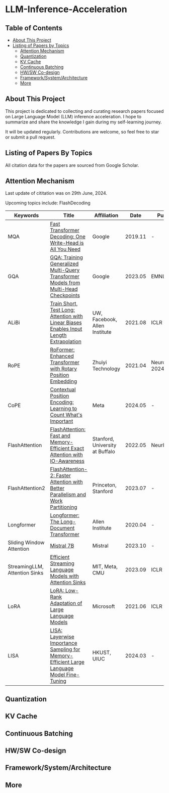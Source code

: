 # LLM-Inference-Acceleration

## Table of Contents

 - [About This Project](#about-this-project)
 - [Listing of Papers by Topics](#listing-of-papers-by-topics)
   - [Attention Mechanism](#attention-mechanism)
   - [Quantization](#quantization)
   - [KV Cache](#kv-cache)
   - [Continuous Batching](#continuous-batching)
   - [HW/SW Co-design](#hwsw-co-design)
   - [Framework/System/Architecture](#frameworksystemarchitecture)
   - [More](#more)

## About This Project
This project is dedicated to collecting and curating research papers focused on Large Language Model (LLM) inference acceleration. I hope to summarize and share the knowledge I gain during my self-learning journey.

It will be updated regularly. Contributions are welcome, so feel free to star or submit a pull request.

## Listing of Papers By Topics
All citation data for the papers are sourced from Google Scholar.

## Attention Mechanism
Last update of cititation was on 29th June, 2024.

Upcoming topics include: FlashDecoding

Keywords | Title | Affiliation | Date | Publication | Cititaion
|---|---|---|---|---|---
|MQA|[Fast Transformer Decoding: One Write-Head is All You Need](https://arxiv.org/abs/1911.02150v1)|Google|2019.11|-|176
|GQA|[GQA: Training Generalized Multi-Query Transformer Models from Multi-Head Checkpoints](https://arxiv.org/abs/2305.13245)|Google|2023.05|EMNLP 2023|174
|ALiBi|[Train Short, Test Long: Attention with Linear Biases Enables Input Length Extrapolation](https://arxiv.org/abs/2108.12409)|UW, Facebook, Allen Institute|2021.08|ICLR 2022|416
|RoPE|[RoFormer: Enhanced Transformer with Rotary Position Embedding](https://arxiv.org/abs/2104.09864)|Zhuiyi Technology|2021.04|Neurocomputing 2024|937
|CoPE|[Contextual Position Encoding: Learning to Count What's Important](https://arxiv.org/abs/2405.18719)|Meta|2024.05|-|2
|FlashAttention|[FlashAttention: Fast and Memory-Efficient Exact Attention with IO-Awareness](https://arxiv.org/abs/2205.14135)|Stanford, University at Buffalo|2022.05|NeurIPS 2022|915
|FlashAttention2|[FlashAttention-2: Faster Attention with Better Parallelism and Work Partitioning](https://arxiv.org/abs/2307.08691)|Princeton, Stanford|2023.07|-|281
|Longformer|[Longformer: The Long-Document Transformer](https://arxiv.org/abs/2004.05150)|Allen Institute|2020.04|-|3605
|Sliding Window Attention|[Mistral 7B](https://arxiv.org/abs/2310.06825)|Mistral|2023.10|-|313
|StreamingLLM, Attention Sinks|[Efficient Streaming Language Models with Attention Sinks](https://arxiv.org/abs/2309.17453)|MIT, Meta, CMU|2023.09|ICLR 2024|146
|LoRA|[LoRA: Low-Rank Adaptation of Large Language Models](https://arxiv.org/abs/2106.09685)|Microsoft|2021.06|ICLR 2022|4818
|LISA|[LISA: Layerwise Importance Sampling for Memory-Efficient Large Language Model Fine-Tuning](https://arxiv.org/abs/2403.17919)|HKUST, UIUC|2024.03|-|2

## Quantization

## KV Cache

## Continuous Batching

## HW/SW Co-design

## Framework/System/Architecture

## More
